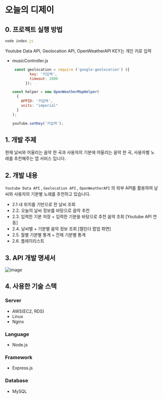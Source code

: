 # 오늘의 디제이

## 0. 프로젝트 실행 방법

```javascript
node index.js
```

Youtube Data API, Geolocation API, OpenWeatherAPI KEY는 개인 키로 입력

 - musicController.js 

   ```javascript
    const geolocation = require ('google-geolocation') ({
           key: '키입력',
           timeout: 2000
         });
   ```

   ```javascript
   const helper = new OpenWeatherMapHelper(
     {
       APPID: '키입력',
       units: "imperial"
     }
   );
   ```

   ```javascript
   youTube.setKey('키입력');
   ```

   

## 1. 개발 주제

 현재 날씨와 어울리는 음악 한 곡과 사용자의 기분에 어울리는 음악 한 곡, 사용자별 노래를 추천해주는 앱 서비스 입니다.




## 2. 개발 내용

`Youtube Data API` , `Geolocation API` , `OpenWeatherAPI` 의 외부 API를 활용하여 날씨와 사용자의 기분별 노래를 추천하고 있습니다.

- 2.1 내 위치를 기반으로 한 날씨 조회
- 2.2. 오늘의 날씨 정보를 바탕으로 음악 추천
- 2.3. 입력한 기분 저장 + 입력한 기분을 바탕으로 추천 음악 조회 [Youtube API 연동]
- 2.4. 날씨별 + 기분별 음악 정보 조회 [캘린더 팝업 화면]
- 2.5. 월별 기분별 통계 + 전체 기분별 통계
- 2.6. 플레이리스트




## 3. API 개발 명세서

![image](https://user-images.githubusercontent.com/62235737/117556327-8fe0d880-b0a2-11eb-909b-3571d8d7de8e.png)


## 4. 사용한 기술 스택
### Server
- AWS(EC2, RDS)
- Linux
- Nginx

### Language
- Node.js

### Framework
- Express.js

### Database
- MySQL

